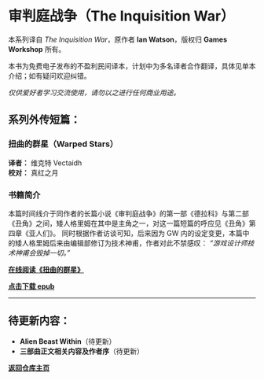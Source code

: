 # 审判庭战争（The Inquisition War）

本系列译自 *The Inquisition War*，原作者 **Ian Watson**，版权归 **Games Workshop** 所有。

本书为免费电子发布的不盈利民间译本，计划中为多名译者合作翻译，具体见单本介绍；如有疑问欢迎纠错。

*仅供爱好者学习交流使用，请勿以之进行任何商业用途。*

## 系列外传短篇：
### 扭曲的群星（Warped Stars）
**译者：** 维克特 Vectaidh  
**校对：** 真红之月  

### 书籍简介
本篇时间线介于同作者的长篇小说《审判庭战争》的第一部《德拉科》与第二部《丑角》之间，矮人格里姆在其中是主角之一，对这一篇短篇的呼应见《丑角》第四章《亚人们》。
同时根据作者访谈可知，后来因为 GW 内的设定变更，本篇中的矮人格里姆后来由编辑部修订为技术神甫，作者对此不禁感叹： *“游戏设计师技术神甫会毁掉一切。”*

[**在线阅读《扭曲的群星》**](/IanWatson/WarpedStars.md/)

[**点击下载 epub**](扭曲的群星WarpedStars.epub)

---

## 待更新内容：
- **Alien Beast Within**（待更新）
- **三部曲正文相关内容及作者序**（待更新）

[**返回仓库主页**](/CommorraghNotGomorrah/index.html)
